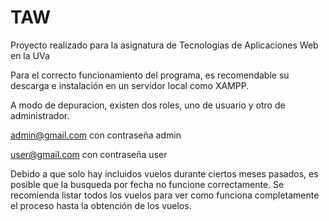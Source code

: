 # TAW
Proyecto realizado para la asignatura de Tecnologías de Aplicaciones Web en la UVa

Para el correcto funcionamiento del programa, es recomendable su descarga e instalación en un servidor local como XAMPP.

A modo de depuracion, existen dos roles, uno de usuario y otro de administrador.

admin@gmail.com con contraseña admin

user@gmail.com con contraseña user

Debido a que solo hay incluidos vuelos durante ciertos meses pasados, es posible que la busqueda por fecha no funcione correctamente.
Se recomienda listar todos los vuelos para ver como funciona completamente el proceso hasta la obtención de los vuelos.

